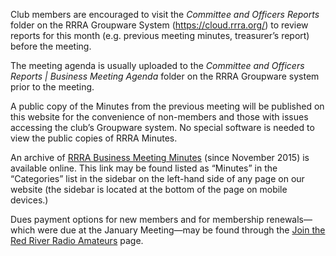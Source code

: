 <p>Club members are encouraged to visit the <em>Committee and Officers
Reports</em> folder on the RRRA Groupware System
(<a href="https://cloud.rrra.org/">https://cloud.rrra.org/</a>)
to review reports for this month (e.g. previous meeting minutes,
treasurer&rsquo;s report) before the meeting.</p>

<p>The meeting agenda is usually uploaded to the <em>Committee and
Officers Reports | Business Meeting Agenda</em> folder on the RRRA
Groupware system prior to the meeting.</p>

<p>A public copy of the Minutes from the previous meeting will be published
on this website for the convenience of non-members and those with issues
accessing the club&rsquo;s Groupware system. No special software is needed to
view the public copies of RRRA Minutes.</p>

<p>An archive of
<a href="/categories/minutes/">RRRA Business Meeting Minutes</a>
(since November 2015) is available online. This link may be found listed
as &ldquo;Minutes&rdquo; in the &ldquo;Categories&rdquo; list in the
sidebar on the left-hand side of any page on our website (the sidebar is
located at the bottom of the page on mobile devices.)</p>

<p>Dues payment options for new members and for membership renewals&mdash;which
were due at the January Meeting&mdash;may be found through the
<a href="/join/">Join the Red River Radio Amateurs</a> page.</p>

